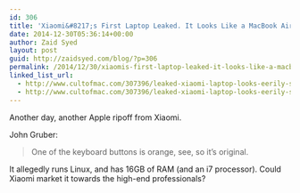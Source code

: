 ```yaml
---
id: 306
title: 'Xiaomi&#8217;s First Laptop Leaked. It Looks Like a MacBook Air.'
date: 2014-12-30T05:36:14+00:00
author: Zaid Syed
layout: post
guid: http://zaidsyed.com/blog/?p=306
permalink: /2014/12/30/xiaomis-first-laptop-leaked-it-looks-like-a-macbook-air/
linked_list_url:
  - http://www.cultofmac.com/307396/leaked-xiaomi-laptop-looks-eerily-similar-macbook-air/
  - http://www.cultofmac.com/307396/leaked-xiaomi-laptop-looks-eerily-similar-macbook-air/
---
```

Another day, another Apple ripoff from Xiaomi.

John Gruber:

> One of the keyboard buttons is orange, see, so it’s original. 

It allegedly runs Linux, and has 16GB of RAM (and an i7 processor). Could Xiaomi market it towards the high-end professionals?